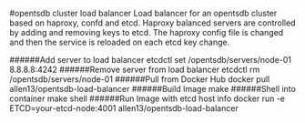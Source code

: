 #opentsdb cluster load balancer
Load balancer for an opentsdb cluster based on haproxy, confd and etcd. Haproxy balanced servers are controlled by adding and removing keys to etcd. The haproxy config file is changed and then the service is reloaded on each etcd key change.

######Add server to load balancer 
    etcdctl set /opentsdb/servers/node-01 8.8.8.8:4242
######Remove server from load balancer
    etcdctl rm /opentsdb/servers/node-01
######Pull from Docker Hub
    docker pull allen13/opentsdb-load-balancer
######Build Image
    make
######Shell into container
    make shell
######Run Image with etcd host info
    docker run -e ETCD=your-etcd-node:4001 allen13/opentsdb-load-balancer
